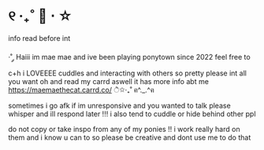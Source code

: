 # ୧ ‧₊˚ 🍮 ⋅ ☆
info read before int 
                                       
·˚ ༘ Haiii im mae mae and ive been playing ponytown since 2022 
feel free to c+h i LOVEEEE cuddles and interacting with others so pretty please int all you want 
oh and read my carrd aswell it has more info abt me https://maemaethecat.carrd.co/   ੈ✩‧₊˚
                                  ฅ^._.^ฅ

sometimes i go afk if im unresponsive and you wanted to talk please whisper and ill respond later !!!
i also tend to cuddle or hide behind other ppl 

do not copy or take inspo from any of my ponies !! i work really hard on them and i know u can to 
so please be creative and dont use me to do that
